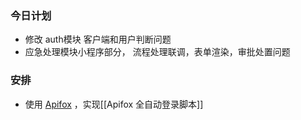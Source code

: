 ### 今日计划
-  修改 auth模块 客户端和用户判断问题
-  应急处理模块小程序部分， 流程处理联调，表单渲染，审批处置问题



### 安排
-  使用 [Apifox](https://www.apifox.cn/help/app/best-practices/auth/#%E4%BA%8C%E3%80%81token-%E6%96%B9%E5%BC%8F) ，实现[[Apifox 全自动登录脚本]]